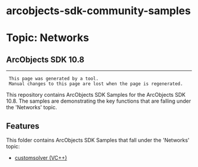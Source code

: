 # arcobjects-sdk-community-samples 
# Topic: Networks
## ArcObjects SDK 10.8  

----------
     This page was generated by a tool.
     Manual changes to this page are lost when the page is regenerated.

This repository contains ArcObjects SDK Samples for the ArcObjects SDK 10.8.  The samples are demonstrating the key functions that are falling under the 'Networks' topic.  


## Features

This folder contains ArcObjects SDK Samples that fall under the 'Networks' topic:

* [customsolver (VC++)](../../../../tree/master/Vcpp/Networks/customsolver)  


